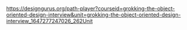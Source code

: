 https://designgurus.org/path-player?courseid=grokking-the-object-oriented-design-interview&unit=grokking-the-object-oriented-design-interview_1647277247026_262Unit